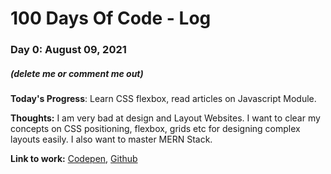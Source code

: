 # 100 Days Of Code - Log

### Day 0: August 09, 2021
##### (delete me or comment me out)

**Today's Progress**: Learn CSS flexbox, read articles on Javascript Module.

**Thoughts:** I am very bad at design and Layout Websites. I want to clear my concepts on CSS positioning, flexbox, grids etc for designing complex layouts easily. I also want to master MERN Stack.

**Link to work:** [Codepen](https://codepen.io/manujgogoi/pen/zYwyrJe), [Github](https://github.com/manujgogoi/)

<!-- ### Day 0: February 30, 2016 (Example 2)
##### (delete me or comment me out)

**Today's Progress**: Fixed CSS, worked on canvas functionality for the app.

**Thoughts**: I really struggled with CSS, but, overall, I feel like I am slowly getting better at it. Canvas is still new for me, but I managed to figure out some basic functionality.

**Link(s) to work**: [Calculator App](http://www.example.com)


### Day 1: June 27, Monday

**Today's Progress**: I've gone through many exercises on FreeCodeCamp.

**Thoughts** I've recently started coding, and it's a great feeling when I finally solve an algorithm challenge after a lot of attempts and hours spent.

**Link(s) to work**
1. [Find the Longest Word in a String](https://www.freecodecamp.com/challenges/find-the-longest-word-in-a-string)
2. [Title Case a Sentence](https://www.freecodecamp.com/challenges/title-case-a-sentence) -->
